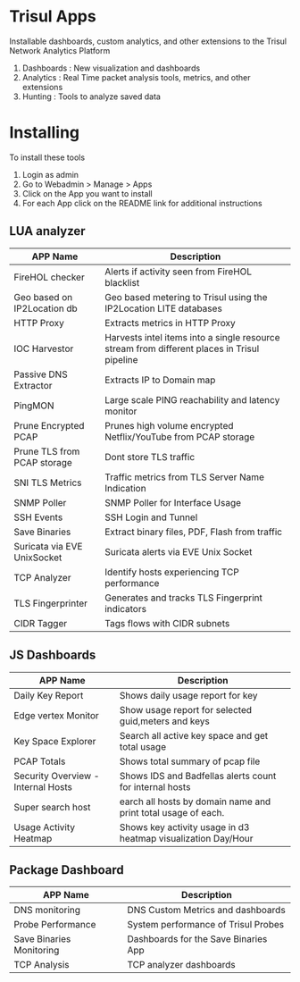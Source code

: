 # Trisul Apps 

Installable dashboards, custom analytics, and other extensions to the Trisul Network Analytics Platform


1. Dashboards : New visualization and dashboards 
2. Analytics : Real Time packet analysis tools, metrics, and other extensions
3. Hunting : Tools to analyze saved data 


# Installing

To install these tools

1. Login as admin
2. Go to Webadmin > Manage > Apps 
3. Click on the App you want to install
4. For each App click on the README link for additional instructions


## LUA analyzer

| APP Name  | Description |
| ------------- | ------------- |
|FireHOL checker  |Alerts if activity seen from FireHOL blacklist  |
|Geo based on IP2Location db|Geo based metering to Trisul using the IP2Location LITE databases|
|HTTP Proxy|Extracts metrics in HTTP Proxy|
|IOC Harvestor|Harvests intel items into a single resource stream from different places in Trisul pipeline|
|Passive DNS Extractor|Extracts IP to Domain map|
|PingMON | Large scale PING reachability and latency monitor| 
|Prune Encrypted PCAP|Prunes high volume encrypted Netflix/YouTube from PCAP storage|
|Prune TLS from PCAP storage|Dont store TLS traffic|
|SNI TLS Metrics|Traffic metrics from TLS Server Name Indication|
|SNMP Poller|SNMP Poller for Interface Usage|
|SSH Events|SSH Login and Tunnel|
|Save Binaries|Extract binary files, PDF, Flash from traffic|
|Suricata via EVE UnixSocket|Suricata alerts via EVE Unix Socket|
|TCP Analyzer|Identify hosts experiencing TCP performance|
|TLS Fingerprinter|Generates and tracks TLS Fingerprint indicators|
|CIDR Tagger |Tags flows with CIDR subnets|


## JS Dashboards
|APP Name | Description
|---------|----------|
|Daily Key Report| Shows daily usage report for key|
|Edge vertex Monitor|Show usage report for selected guid,meters and keys|
|Key Space Explorer| Search all active key space and get total usage|
|PCAP Totals|Shows total summary of pcap file |
|Security Overview - Internal Hosts| Shows IDS and Badfellas alerts count for internal hosts| 
|Super search host|earch all hosts by domain name and print total usage of each.|
|Usage Activity Heatmap|Shows key activity usage in d3 heatmap visualization Day/Hour|

## Package Dashboard

|APP Name | Description
|---------|----------|
|DNS monitoring|DNS Custom Metrics and dashboards|
|Probe Performance|System performance of Trisul Probes|
|Save Binaries Monitoring|Dashboards for the Save Binaries App|
|TCP Analysis|TCP analyzer dashboards|
